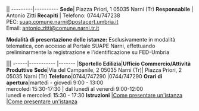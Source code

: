 ||
---------|----------
**Sede**| Piazza Priori, 1 05035 Narni (Tr)
**Responsabile**  | Antonio Zitti
**Recapiti**  | Telefono: 0744/747238 <br/>PEC: suap.comune.narni@postacert.umbria.it <br/> Email: antonio.zitti@comune.narni.tr.it
<br/>









**Modalità di presentazione delle istanze:**
Esclusivamente in modalità telematica, con accesso al Portale SUAPE Narni, effettuando preliminarmente la registrazione e l'identificazione su FED-Umbria

|||
------|----------- |-------
|**Sportello Edilizia**|**Ufficio Commercio/Attività Produttive**
**Sede**|Via del Campanile, 2 05035 Narni (Tr)| Piazza Priori, 2 05035 Narni (Tr)
**Telefono**|0744/747290  |0744/747290
 **Orari di apertura**|martedì - giovedì 9:00 - 13:00 <br/> mercoledì 15:30-17:30  | dal lunedì al venerdì  9:00-12:00 <br/>  lunedì e mercoledì 15:30 - 17:30
**Istruzioni**  |[Come presentare un'istanza][925ed192] |[Come presentare un'istanza][06dead65]


[925ed192]: http://www.comune.narni.tr.it/Pagina.php?id=1115&sezione=0 "vai al sito del Comune"
[06dead65]: http://www.comune.narni.tr.it/Pagina.php?id=1116&sezione=0 "vai al sito d3el Comune"
